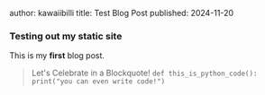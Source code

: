 author: kawaiibilli
title: Test Blog Post
published: 2024-11-20

### Testing out my static site
This is my **first** blog post.
> Let's Celebrate in a Blockquote!
`def this_is_python_code():
    print("you can even write code!")`
